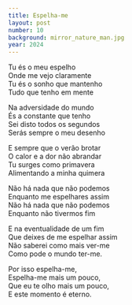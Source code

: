 ```yaml
---
title: Espelha-me
layout: post
number: 10
background: mirror_nature_man.jpg
year: 2024
---
```


Tu és o meu espelho  
Onde me vejo claramente  
Tu és o sonho que mantenho  
Tudo que tenho em mente  

Na adversidade do mundo  
És a constante que tenho  
Sei disto todos os segundos  
Serás sempre o meu desenho  

E sempre que o verão brotar  
O calor e a dor não abrandar  
Tu surges como primavera  
Alimentando a minha quimera  

Não há nada que não podemos  
Enquanto me espelhares assim  
Não há nada que não podemos    
Enquanto não tivermos fim  

E na eventualidade de um fim  
Que deixes de me espelhar assim  
Não saberei como mais ver-me  
Como pode o mundo ter-me.  

Por isso espelha-me,  
Espelha-me mais um pouco,  
Que eu te olho mais um pouco,  
E este momento é eterno.  
